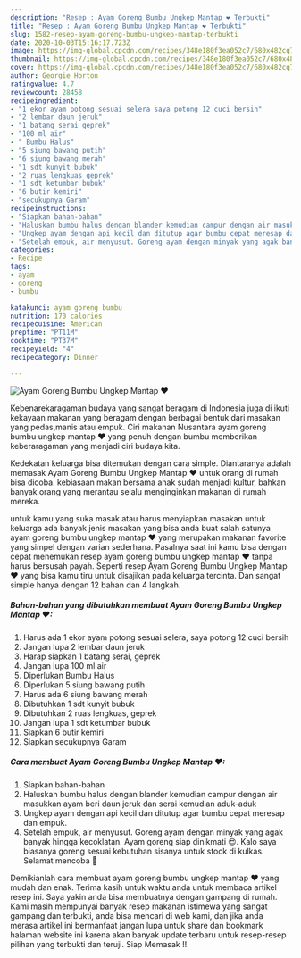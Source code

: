 ```yaml
---
description: "Resep : Ayam Goreng Bumbu Ungkep Mantap ❤ Terbukti"
title: "Resep : Ayam Goreng Bumbu Ungkep Mantap ❤ Terbukti"
slug: 1582-resep-ayam-goreng-bumbu-ungkep-mantap-terbukti
date: 2020-10-03T15:16:17.723Z
image: https://img-global.cpcdn.com/recipes/348e180f3ea052c7/680x482cq70/ayam-goreng-bumbu-ungkep-mantap-❤-foto-resep-utama.jpg
thumbnail: https://img-global.cpcdn.com/recipes/348e180f3ea052c7/680x482cq70/ayam-goreng-bumbu-ungkep-mantap-❤-foto-resep-utama.jpg
cover: https://img-global.cpcdn.com/recipes/348e180f3ea052c7/680x482cq70/ayam-goreng-bumbu-ungkep-mantap-❤-foto-resep-utama.jpg
author: Georgie Horton
ratingvalue: 4.7
reviewcount: 28458
recipeingredient:
- "1 ekor ayam potong sesuai selera saya potong 12 cuci bersih"
- "2 lembar daun jeruk"
- "1 batang serai geprek"
- "100 ml air"
- " Bumbu Halus"
- "5 siung bawang putih"
- "6 siung bawang merah"
- "1 sdt kunyit bubuk"
- "2 ruas lengkuas geprek"
- "1 sdt ketumbar bubuk"
- "6 butir kemiri"
- "secukupnya Garam"
recipeinstructions:
- "Siapkan bahan-bahan"
- "Haluskan bumbu halus dengan blander kemudian campur dengan air masukkan ayam beri daun jeruk dan serai kemudian aduk-aduk"
- "Ungkep ayam dengan api kecil dan ditutup agar bumbu cepat meresap dan empuk."
- "Setelah empuk, air menyusut. Goreng ayam dengan minyak yang agak banyak hingga kecoklatan. Ayam goreng siap dinikmati 😍. Kalo saya biasanya goreng sesuai kebutuhan sisanya untuk stock di kulkas. Selamat mencoba 🥰"
categories:
- Recipe
tags:
- ayam
- goreng
- bumbu

katakunci: ayam goreng bumbu 
nutrition: 170 calories
recipecuisine: American
preptime: "PT11M"
cooktime: "PT37M"
recipeyield: "4"
recipecategory: Dinner

---
```



![Ayam Goreng Bumbu Ungkep Mantap ❤](https://img-global.cpcdn.com/recipes/348e180f3ea052c7/680x482cq70/ayam-goreng-bumbu-ungkep-mantap-❤-foto-resep-utama.jpg)

Kebenarekaragaman budaya yang sangat beragam di Indonesia juga di ikuti kekayaan makanan yang beragam dengan berbagai bentuk dari masakan yang pedas,manis atau empuk. Ciri makanan Nusantara ayam goreng bumbu ungkep mantap ❤ yang penuh dengan bumbu memberikan keberaragaman yang menjadi ciri budaya kita.


Kedekatan keluarga bisa ditemukan dengan cara simple. Diantaranya adalah memasak Ayam Goreng Bumbu Ungkep Mantap ❤ untuk orang di rumah bisa dicoba. kebiasaan makan bersama anak sudah menjadi kultur, bahkan banyak orang yang merantau selalu menginginkan makanan di rumah mereka.



untuk kamu yang suka masak atau harus menyiapkan masakan untuk keluarga ada banyak jenis masakan yang bisa anda buat salah satunya ayam goreng bumbu ungkep mantap ❤ yang merupakan makanan favorite yang simpel dengan varian sederhana. Pasalnya saat ini kamu bisa dengan cepat menemukan resep ayam goreng bumbu ungkep mantap ❤ tanpa harus bersusah payah.
Seperti resep Ayam Goreng Bumbu Ungkep Mantap ❤ yang bisa kamu tiru untuk disajikan pada keluarga tercinta. Dan sangat simple hanya dengan 12 bahan dan 4 langkah.


<!--inarticleads1-->

##### Bahan-bahan yang dibutuhkan membuat Ayam Goreng Bumbu Ungkep Mantap ❤:

1. Harus ada 1 ekor ayam potong sesuai selera, saya potong 12 cuci bersih
1. Jangan lupa 2 lembar daun jeruk
1. Harap siapkan 1 batang serai, geprek
1. Jangan lupa 100 ml air
1. Diperlukan  Bumbu Halus
1. Diperlukan 5 siung bawang putih
1. Harus ada 6 siung bawang merah
1. Dibutuhkan 1 sdt kunyit bubuk
1. Dibutuhkan 2 ruas lengkuas, geprek
1. Jangan lupa 1 sdt ketumbar bubuk
1. Siapkan 6 butir kemiri
1. Siapkan secukupnya Garam




<!--inarticleads2-->

##### Cara membuat  Ayam Goreng Bumbu Ungkep Mantap ❤:

1. Siapkan bahan-bahan
1. Haluskan bumbu halus dengan blander kemudian campur dengan air masukkan ayam beri daun jeruk dan serai kemudian aduk-aduk
1. Ungkep ayam dengan api kecil dan ditutup agar bumbu cepat meresap dan empuk.
1. Setelah empuk, air menyusut. Goreng ayam dengan minyak yang agak banyak hingga kecoklatan. Ayam goreng siap dinikmati 😍. Kalo saya biasanya goreng sesuai kebutuhan sisanya untuk stock di kulkas. Selamat mencoba 🥰




Demikianlah cara membuat ayam goreng bumbu ungkep mantap ❤ yang mudah dan enak. Terima kasih untuk waktu anda untuk membaca artikel resep ini. Saya yakin anda bisa membuatnya dengan gampang di rumah. Kami masih mempunyai banyak resep makanan istimewa yang sangat gampang dan terbukti, anda bisa mencari di web kami, dan jika anda merasa artikel ini bermanfaat jangan lupa untuk share dan bookmark halaman website ini karena akan banyak update terbaru untuk resep-resep pilihan yang terbukti dan teruji. Siap Memasak !!. 

